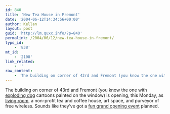 ```yaml
---
id: 840
title: 'New Tea House in Fremont'
date: '2004-06-12T14:34:56+00:00'
author: Kellan
layout: post
guid: 'http://lm.quxx.info/?p=840'
permalink: /2004/06/12/new-tea-house-in-fremont/
typo_id:
    - '838'
mt_id:
    - '2108'
link_related:
    - ''
raw_content:
    - 'The building on corner of 43rd and Fremont (you know the one with <a href=\"http://www.explodingdog.com/\">exploding dog</a> cartoons painted on the window) is opening, this Monday, as <a href=\"http://www.livingroomseattle.org/\">living:room</a>, a non-profit tea and coffee house, art space, and purveyor of free wireless.  Sounds like they\''ve got a <a href=\"http://livingroomseattle.org/events/events2.html\">fun grand opening event</a> planned.'
---
```


The building on corner of 43rd and Fremont (you know the one with [exploding dog](http://www.explodingdog.com/) cartoons painted on the window) is opening, this Monday, as [living:room](http://www.livingroomseattle.org/), a non-profit tea and coffee house, art space, and purveyor of free wireless. Sounds like they’ve got a [fun grand opening event](http://livingroomseattle.org/events/events2.html) planned.